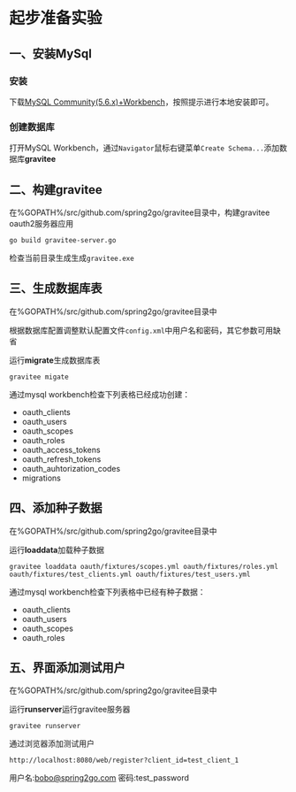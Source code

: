 # 起步准备实验

## 一、安装MySql

### 安装

下载[MySQL Community(5.6.x)+Workbench](https://dev.mysql.com/downloads/mysql/)，按照提示进行本地安装即可。

### 创建数据库

打开MySQL Workbench，通过`Navigator`鼠标右键菜单`Create Schema...`添加数据库**gravitee**

## 二、构建gravitee

在%GOPATH%/src/github.com/spring2go/gravitee目录中，构建gravitee oauth2服务器应用

```
go build gravitee-server.go
```

检查当前目录生成生成`gravitee.exe`

## 三、生成数据库表

在%GOPATH%/src/github.com/spring2go/gravitee目录中

根据数据库配置调整默认配置文件`config.xml`中用户名和密码，其它参数可用缺省

运行**migrate**生成数据库表

```
gravitee migate
```

通过mysql workbench检查下列表格已经成功创建：

* oauth_clients
* oauth_users
* oauth_scopes
* oauth_roles
* oauth_access_tokens
* oauth_refresh_tokens
* oauth_auhtorization_codes
* migrations

## 四、添加种子数据

在%GOPATH%/src/github.com/spring2go/gravitee目录中

运行**loaddata**加载种子数据

```
gravitee loaddata oauth/fixtures/scopes.yml oauth/fixtures/roles.yml oauth/fixtures/test_clients.yml oauth/fixtures/test_users.yml
```

通过mysql workbench检查下列表格中已经有种子数据：

* oauth_clients
* oauth_users
* oauth_scopes
* oauth_roles

## 五、界面添加测试用户

在%GOPATH%/src/github.com/spring2go/gravitee目录中

运行**runserver**运行gravitee服务器

```
gravitee runserver
```

通过浏览器添加测试用户

```
http://localhost:8080/web/register?client_id=test_client_1
```

用户名:bobo@spring2go.com
密码:test_password





















